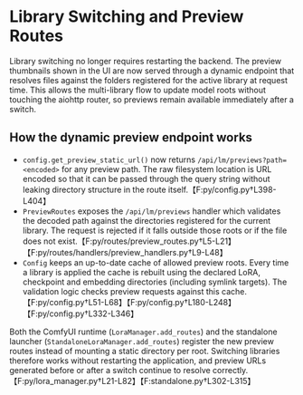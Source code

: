 # Library Switching and Preview Routes

Library switching no longer requires restarting the backend. The preview
thumbnails shown in the UI are now served through a dynamic endpoint that
resolves files against the folders registered for the active library at request
time. This allows the multi-library flow to update model roots without touching
the aiohttp router, so previews remain available immediately after a switch.

## How the dynamic preview endpoint works

* `config.get_preview_static_url()` now returns `/api/lm/previews?path=<encoded>`
  for any preview path. The raw filesystem location is URL encoded so that it
  can be passed through the query string without leaking directory structure in
  the route itself.【F:py/config.py†L398-L404】
* `PreviewRoutes` exposes the `/api/lm/previews` handler which validates the
  decoded path against the directories registered for the current library. The
  request is rejected if it falls outside those roots or if the file does not
  exist.【F:py/routes/preview_routes.py†L5-L21】【F:py/routes/handlers/preview_handlers.py†L9-L48】
* `Config` keeps an up-to-date cache of allowed preview roots. Every time a
  library is applied the cache is rebuilt using the declared LoRA, checkpoint
  and embedding directories (including symlink targets). The validation logic
  checks preview requests against this cache.【F:py/config.py†L51-L68】【F:py/config.py†L180-L248】【F:py/config.py†L332-L346】

Both the ComfyUI runtime (`LoraManager.add_routes`) and the standalone launcher
(`StandaloneLoraManager.add_routes`) register the new preview routes instead of
mounting a static directory per root. Switching libraries therefore works
without restarting the application, and preview URLs generated before or after a
switch continue to resolve correctly.【F:py/lora_manager.py†L21-L82】【F:standalone.py†L302-L315】
